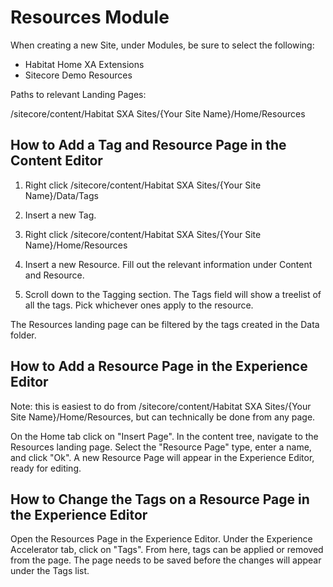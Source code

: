 # Resources Module

When creating a new Site, under Modules, be sure to select the following:

- Habitat Home XA Extensions
- Sitecore Demo Resources

Paths to relevant Landing Pages:

/sitecore/content/Habitat SXA Sites/{Your Site Name}/Home/Resources

## How to Add a Tag and Resource Page in the Content Editor

1. Right click /sitecore/content/Habitat SXA Sites/{Your Site Name}/Data/Tags

1. Insert a new Tag.

1. Right click /sitecore/content/Habitat SXA Sites/{Your Site Name}/Home/Resources

1. Insert a new Resource. Fill out the relevant information under Content and Resource.

1. Scroll down to the Tagging section. The Tags field will show a treelist of all the tags. Pick whichever ones apply to the resource.

The Resources landing page can be filtered by the tags created in the Data folder.

## How to Add a Resource Page in the Experience Editor

Note: this is easiest to do from /sitecore/content/Habitat SXA Sites/{Your Site Name}/Home/Resources, but can technically be done from any page.

On the Home tab click on "Insert Page". In the content tree, navigate to the Resources landing page. Select the "Resource Page" type, enter a name, and click "Ok". A new Resource Page will appear in the Experience Editor, ready for editing.

## How to Change the Tags on a Resource Page in the Experience Editor

Open the Resources Page in the Experience Editor. Under the Experience Accelerator tab, click on "Tags". From here, tags can be applied or removed from the page. The page needs to be saved before the changes will appear under the Tags list.